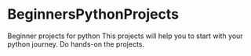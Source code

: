 # BeginnersPythonProjects
Beginner projects for python
This projects will help you to start with your python journey. Do hands-on the projects.

